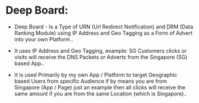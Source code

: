 # Deep Board:

* Deep Board - Is a Type of URN (Url Redirect Notification) and DRM (Data Ranking Module) using IP Address and Geo Tagging as a Form of Advert into your own Platform..

* It uses IP Address and Geo Tagging, example: SG Customers clicks or visits will receive the DNS Packets or Adverts from the Singapore (SG) based App..

* It is used Primarily by my own App / Platform to target Geographic based Users from specific Audience if by means you are from Singapore (App / Page) just an example then all clicks will receive the same amount if you are from the same Location (which is Singapore)..

